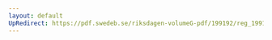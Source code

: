 ```yaml
---
layout: default
UpRedirect: https://pdf.swedeb.se/riksdagen-volumeG-pdf/199192/reg_199192/reg_199192_0752.pdf
---
```

